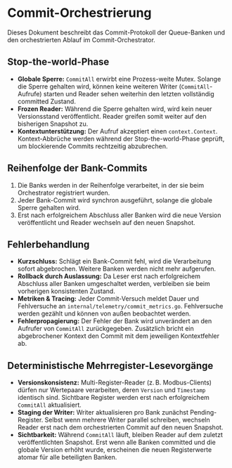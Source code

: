 # Commit-Orchestrierung

Dieses Dokument beschreibt das Commit-Protokoll der Queue-Banken und den orchestrierten Ablauf im Commit-Orchestrator.

## Stop-the-world-Phase

* **Globale Sperre:** `CommitAll` erwirbt eine Prozess-weite Mutex. Solange die Sperre gehalten wird, können keine weiteren Writer (`CommitAll`-Aufrufe) starten und Reader sehen weiterhin den letzten vollständig committed Zustand.
* **Frozen Reader:** Während die Sperre gehalten wird, wird kein neuer Versionsstand veröffentlicht. Reader greifen somit weiter auf den bisherigen Snapshot zu.
* **Kontextunterstützung:** Der Aufruf akzeptiert einen `context.Context`. Kontext-Abbrüche werden während der Stop-the-world-Phase geprüft, um blockierende Commits rechtzeitig abzubrechen.

## Reihenfolge der Bank-Commits

1. Die Banks werden in der Reihenfolge verarbeitet, in der sie beim Orchestrator registriert wurden.
2. Jeder Bank-Commit wird synchron ausgeführt, solange die globale Sperre gehalten wird.
3. Erst nach erfolgreichem Abschluss aller Banken wird die neue Version veröffentlicht und Reader wechseln auf den neuen Snapshot.

## Fehlerbehandlung

* **Kurzschluss:** Schlägt ein Bank-Commit fehl, wird die Verarbeitung sofort abgebrochen. Weitere Banken werden nicht mehr aufgerufen.
* **Rollback durch Auslassung:** Da Leser erst nach erfolgreichem Abschluss aller Banken umgeschaltet werden, verbleiben sie beim vorherigen konsistenten Zustand.
* **Metriken & Tracing:** Jeder Commit-Versuch meldet Dauer und Fehlversuche an `internal/telemetry/commit_metrics.go`. Fehlversuche werden gezählt und können von außen beobachtet werden.
* **Fehlerpropagierung:** Der Fehler der Bank wird unverändert an den Aufrufer von `CommitAll` zurückgegeben. Zusätzlich bricht ein abgebrochener Kontext den Commit mit dem jeweiligen Kontextfehler ab.

## Deterministische Mehrregister-Lesevorgänge

* **Versionskonsistenz:** Multi-Register-Reader (z. B. Modbus-Clients) dürfen nur Wertepaare verarbeiten, deren `Version` und `Timestamp` identisch sind. Sichtbare Register werden erst nach erfolgreichem `CommitAll` aktualisiert.
* **Staging der Writer:** Writer aktualisieren pro Bank zunächst Pending-Register. Selbst wenn mehrere Writer parallel schreiben, wechseln Reader erst nach dem orchestrierten Commit auf den neuen Snapshot.
* **Sichtbarkeit:** Während `CommitAll` läuft, bleiben Reader auf dem zuletzt veröffentlichten Snapshot. Erst wenn alle Banken committed und die globale Version erhöht wurde, erscheinen die neuen Registerwerte atomar für alle beteiligten Banken.
